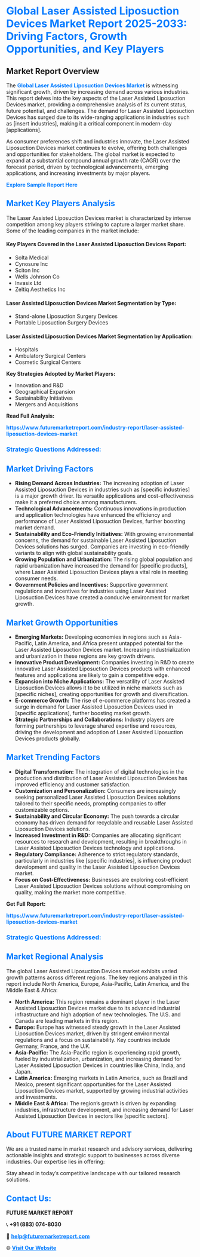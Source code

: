 <h1 style="color: #007BFF;">Global Laser Assisted Liposuction Devices Market Report 2025-2033: Driving Factors, Growth Opportunities, and Key Players</h1>

<section id="overview">
<h2>Market Report Overview</h2>
<p>The <a href="https://www.futuremarketreport.com/industry-report/laser-assisted-liposuction-devices-market" style="color: #007BFF; text-decoration: none;"><strong>Global Laser Assisted Liposuction Devices Market</strong></a> is witnessing significant growth, driven by increasing demand across various industries. This report delves into the key aspects of the Laser Assisted Liposuction Devices market, providing a comprehensive analysis of its current status, future potential, and challenges. The demand for Laser Assisted Liposuction Devices has surged due to its wide-ranging applications in industries such as [insert industries], making it a critical component in modern-day [applications].</p>
<p>As consumer preferences shift and industries innovate, the Laser Assisted Liposuction Devices market continues to evolve, offering both challenges and opportunities for stakeholders. The global market is expected to expand at a substantial compound annual growth rate (CAGR) over the forecast period, driven by technological advancements, emerging applications, and increasing investments by major players.</p>
</section>

<section id="overview">
<p><a href="https://www.futuremarketreport.com/request-sample/reportId=96945" style="color: #007BFF; text-decoration: none;"><strong>Explore Sample Report Here</strong></a></p>
</section>

<section id="key-players">
<h2 style="color: #007BFF;">Market Key Players Analysis</h2>
<p>The Laser Assisted Liposuction Devices market is characterized by intense competition among key players striving to capture a larger market share. Some of the leading companies in the market include:</p>
<h4>Key Players Covered in the Laser Assisted Liposuction Devices Report:</h4>
<ul><li>Solta Medical</li><li>Cynosure Inc</li><li>Sciton Inc</li><li>Wells Johnson Co</li><li>Invasix Ltd</li><li>Zeltiq Aesthetics Inc</li></ul>
<h4>Laser Assisted Liposuction Devices Market Segmentation by Type:</h4>
<ul><li>Stand-alone Liposuction Surgery Devices</li><li>Portable Liposuction Surgery Devices</li></ul>

<h4>Laser Assisted Liposuction Devices Market Segmentation by Application:</h4>
<ul><li>Hospitals</li><li>Ambulatory Surgical Centers</li><li>Cosmetic Surgical Centers</li></ul>
<p><strong>Key Strategies Adopted by Market Players:</strong></p>
<ul>
<li>Innovation and R&D</li>
<li>Geographical Expansion</li>
<li>Sustainability Initiatives</li>
<li>Mergers and Acquisitions</li>
</ul>
</section>

<section>
<p><strong>Read Full Analysis: </strong></p><a href="https://www.futuremarketreport.com/industry-report/laser-assisted-liposuction-devices-market" style="color: #007BFF; text-decoration: none;"><strong>https://www.futuremarketreport.com/industry-report/laser-assisted-liposuction-devices-market</strong></a>
<h3 style="color: #007BFF;">Strategic Questions Addressed:</h3>
</section>

<section id="driving-factors">
<h2 style="color: #007BFF;">Market Driving Factors</h2>
<ul>
<li><strong>Rising Demand Across Industries:</strong> The increasing adoption of Laser Assisted Liposuction Devices in industries such as [specific industries] is a major growth driver. Its versatile applications and cost-effectiveness make it a preferred choice among manufacturers.</li>
<li><strong>Technological Advancements:</strong> Continuous innovations in production and application technologies have enhanced the efficiency and performance of Laser Assisted Liposuction Devices, further boosting market demand.</li>
<li><strong>Sustainability and Eco-Friendly Initiatives:</strong> With growing environmental concerns, the demand for sustainable Laser Assisted Liposuction Devices solutions has surged. Companies are investing in eco-friendly variants to align with global sustainability goals.</li>
<li><strong>Growing Population and Urbanization:</strong> The rising global population and rapid urbanization have increased the demand for [specific products], where Laser Assisted Liposuction Devices plays a vital role in meeting consumer needs.</li>
<li><strong>Government Policies and Incentives:</strong> Supportive government regulations and incentives for industries using Laser Assisted Liposuction Devices have created a conducive environment for market growth.</li>
</ul>
</section>

<section id="growth-opportunities">
<h2 style="color: #007BFF;">Market Growth Opportunities</h2>
<ul>
<li><strong>Emerging Markets:</strong> Developing economies in regions such as Asia-Pacific, Latin America, and Africa present untapped potential for the Laser Assisted Liposuction Devices market. Increasing industrialization and urbanization in these regions are key growth drivers.</li>
<li><strong>Innovative Product Development:</strong> Companies investing in R&D to create innovative Laser Assisted Liposuction Devices products with enhanced features and applications are likely to gain a competitive edge.</li>
<li><strong>Expansion into Niche Applications:</strong> The versatility of Laser Assisted Liposuction Devices allows it to be utilized in niche markets such as [specific niches], creating opportunities for growth and diversification.</li>
<li><strong>E-commerce Growth:</strong> The rise of e-commerce platforms has created a surge in demand for Laser Assisted Liposuction Devices used in [specific applications], further boosting market growth.</li>
<li><strong>Strategic Partnerships and Collaborations:</strong> Industry players are forming partnerships to leverage shared expertise and resources, driving the development and adoption of Laser Assisted Liposuction Devices products globally.</li>
</ul>
</section>

<section id="trending-factors">
<h2 style="color: #007BFF;">Market Trending Factors</h2>
<ul>
<li><strong>Digital Transformation:</strong> The integration of digital technologies in the production and distribution of Laser Assisted Liposuction Devices has improved efficiency and customer satisfaction.</li>
<li><strong>Customization and Personalization:</strong> Consumers are increasingly seeking personalized Laser Assisted Liposuction Devices solutions tailored to their specific needs, prompting companies to offer customizable options.</li>
<li><strong>Sustainability and Circular Economy:</strong> The push towards a circular economy has driven demand for recyclable and reusable Laser Assisted Liposuction Devices solutions.</li>
<li><strong>Increased Investment in R&D:</strong> Companies are allocating significant resources to research and development, resulting in breakthroughs in Laser Assisted Liposuction Devices technology and applications.</li>
<li><strong>Regulatory Compliance:</strong> Adherence to strict regulatory standards, particularly in industries like [specific industries], is influencing product development and quality in the Laser Assisted Liposuction Devices market.</li>
<li><strong>Focus on Cost-Effectiveness:</strong> Businesses are exploring cost-efficient Laser Assisted Liposuction Devices solutions without compromising on quality, making the market more competitive.</li>
</ul>
</section>

<section>
<p><strong>Get Full Report: </strong></p><a href="https://www.futuremarketreport.com/industry-report/laser-assisted-liposuction-devices-market" style="color: #007BFF; text-decoration: none;"><strong>https://www.futuremarketreport.com/industry-report/laser-assisted-liposuction-devices-market</strong></a>
<h3 style="color: #007BFF;">Strategic Questions Addressed:</h3>
</section>


<section id="regional-analysis">
<h2 style="color: #007BFF;">Market Regional Analysis</h2>
<p>The global Laser Assisted Liposuction Devices market exhibits varied growth patterns across different regions. The key regions analyzed in this report include North America, Europe, Asia-Pacific, Latin America, and the Middle East & Africa:</p>
<ul>
<li><strong>North America:</strong> This region remains a dominant player in the Laser Assisted Liposuction Devices market due to its advanced industrial infrastructure and high adoption of new technologies. The U.S. and Canada are leading markets in this region.</li>
<li><strong>Europe:</strong> Europe has witnessed steady growth in the Laser Assisted Liposuction Devices market, driven by stringent environmental regulations and a focus on sustainability. Key countries include Germany, France, and the U.K.</li>
<li><strong>Asia-Pacific:</strong> The Asia-Pacific region is experiencing rapid growth, fueled by industrialization, urbanization, and increasing demand for Laser Assisted Liposuction Devices in countries like China, India, and Japan.</li>
<li><strong>Latin America:</strong> Emerging markets in Latin America, such as Brazil and Mexico, present significant opportunities for the Laser Assisted Liposuction Devices market, supported by growing industrial activities and investments.</li>
<li><strong>Middle East & Africa:</strong> The region’s growth is driven by expanding industries, infrastructure development, and increasing demand for Laser Assisted Liposuction Devices in sectors like [specific sectors].</li>
</ul>
</section>

<footer>
<h2 style="color: #007BFF;">About FUTURE MARKET REPORT</h2>
<p>We are a trusted name in market research and advisory services, delivering actionable insights and strategic support to businesses across diverse industries. Our expertise lies in offering:</p>

<p>Stay ahead in today’s competitive landscape with our tailored research solutions.</p>

<h2 style="color: #007BFF;">Contact Us:</h2>
<p><strong>FUTURE MARKET REPORT</strong></p>
<p>📞 <strong>+91 (883) 074-8030</strong></p>
<p>📧 <strong><a href="mailto:help@futuremarketreport.com" style="color: #007BFF;">help@futuremarketreport.com</a></strong></p>
<p>🌐 <strong><a href="https://www.futuremarketreport.com/" style="color: #007BFF;">Visit Our Website</a></strong></p>
</footer>